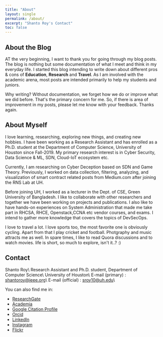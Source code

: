 ```yaml
---
title: "About"
layout: single
permalink: /about/
excerpt: "Shanto Roy's Contact"
toc: false
---
```


## About the Blog
AT the very beginning, I want to thank you for going through my blog posts. The blog is nothing but some documentation of what I meet and think in my everyday life. I started this blog intending to write down about different pros & cons of **Education**, **Research** and **Travel**. As I am involved with the academic arena, most posts are intended primarily to help my students and juniors. 

Why writing? Without documentation, we forget how we do or improve what we did before. That's the primary concern for me. So, if there is area of improvement in my posts, please let me know with your feedback. Thanks again.

## About Myself
I love learning, researching, exploring new things, and creating new hobbies. I have been working as a Research Assistant and has enrolled as a Ph.D. student at the Department of Computer Science, University of Houston since Fall-2019. My primary research interest is in Cyber Security, Data Science & ML, SDN, Cloud-IoT ecosystem etc.

Currently, I am researching on Cyber Deception based on SDN and Game Theory. Previously, I worked on data collection, filtering, analyzing, and visualization of smart contract related posts from Medium.com after joining the RNS Lab at UH.

Before joining UH, I worked as a lecturer in the Dept. of CSE, Green University of Bangladesh. I like to collaborate with other researchers and together we have been working on projects and publications. I also like to have hands-on experiences on System Administration that made me take part in RHCSA, RHCE, Openstack,CCNA etc vendor courses, and exams. I intend to gather more knowledge that covers the topics of DevSecOps. 

I love to travel a lot. I love sports too, the most favorite one is obviously cycling. Apart from that I play cricket and football. Photgraphy and music attracts me as well. In spare times, I like to read Quora discussions and to watch movies. life is short, so much to explore, isn't it..? :) 

## Contact
Shanto Roy\\
Research Assistant and Ph.D. student, 
Department of Computer Science\\
University of Houston\\
E-mail (primary) : shantoroy@ieee.org\\
E-mail (official) : sroy10@uh.edu\\

You can also find me in:

* [ResearchGate][ResearchGate]
* [Academia][Academia]
* [Google Citation Profile][Google]
* [Orcid][Orcid]
* [LinkedIn][LinkedIn]
* [Instagram][Instagram]
* [Flickr][Flickr]

[ResearchGate]: https://www.researchgate.net/profile/Shanto_Roy2
[Academia]: https://juniv.academia.edu/ShantoRoy
[Google]: https://scholar.google.com/citations?user=OMGYMbwAAAAJ&hl=en
[Orcid]: https://orcid.org/0000-0002-4213-9460
[LinkedIn]: https://www.linkedin.com/in/shanto-roy/
[Instagram]: https://www.instagram.com/shanto.roy.9/
[Flickr]: https://www.flickr.com/roysclick
